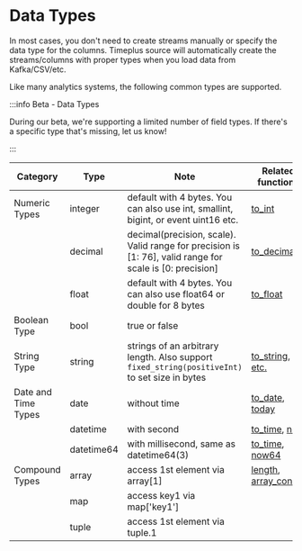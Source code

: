 # Data Types

In most cases, you don't need to create streams manually or specify the data type for the columns. Timeplus source will automatically create the streams/columns with proper types when you load data from Kafka/CSV/etc.

Like many analytics systems, the following common types are supported.

:::info Beta - Data Types

During our beta, we're supporting a limited number of field types. If there's a specific type that's missing, let us know!

:::

| Category            | Type       | Note                                                         | Related functions                                            |
| ------------------- | ---------- | ------------------------------------------------------------ | ------------------------------------------------------------ |
| Numeric Types       | integer    | default with 4 bytes. You can also use int, smallint, bigint, or event uint16 etc. | [to_int](functions#to_int)                                   |
|                     | decimal    | decimal(precision, scale). Valid range for precision is [1: 76], valid range for scale is [0: precision] | [to_decimal](functions#to_decimal)                           |
|                     | float      | default with 4 bytes. You can also use float64 or double for 8 bytes | [to_float](functions#to_float)                               |
| Boolean Type        | bool       | true or false                                                |                                                              |
| String Type         | string     | strings of an arbitrary length. Also support `fixed_string(positiveInt)` to set size in bytes | [to_string](functions#to_string), [etc.](functions#process-text) |
| Date and Time Types | date       | without time                                                 | [to_date](functions#to_date), [today](functions#today)       |
|                     | datetime   | with second                                                  | [to_time](functions#to_time), [now](functions#now)           |
|                     | datetime64 | with millisecond, same as datetime64(3)                      | [to_time](functions#to_time), [now64](functions#now64)       |
| Compound Types      | array      | access 1st element via array[1]                              | [length](functions#length), [array_concat](functions#array_concat) |
|                     | map        | access key1 via map['key1']                                  |                                                              |
|                     | tuple      | access 1st element via tuple.1                               |                                                              |

